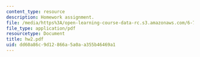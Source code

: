 ```yaml
---
content_type: resource
description: Homework assignment.
file: /media/https%3A/open-learning-course-data-rc.s3.amazonaws.com/6-720j-integrated-microelectronic-devices-spring-2007/dd60a86c9d12866a5a0aa355b46469a1_hw2.pdf
file_type: application/pdf
resourcetype: Document
title: hw2.pdf
uid: dd60a86c-9d12-866a-5a0a-a355b46469a1
---
```

